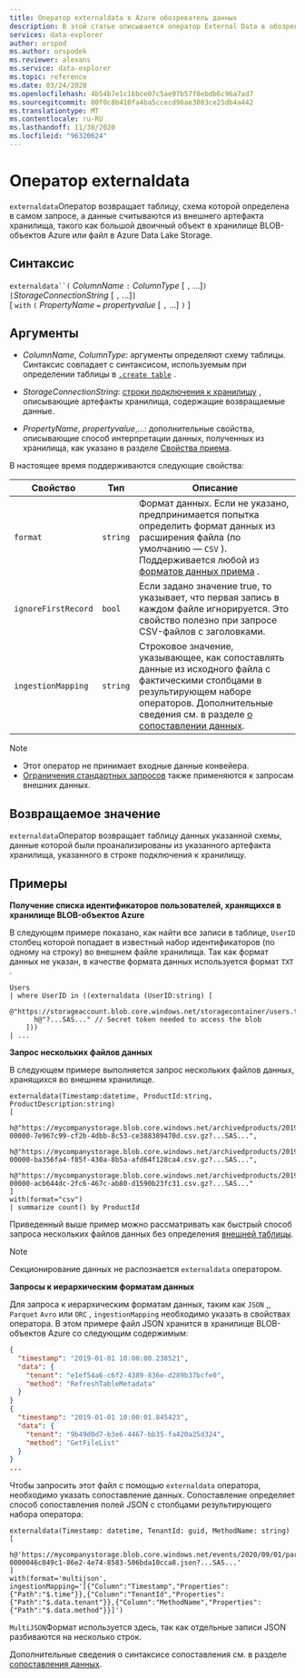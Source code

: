 ```yaml
---
title: Оператор externaldata в Azure обозреватель данных
description: В этой статье описывается оператор External Data в обозреватель данных Azure.
services: data-explorer
author: orspod
ms.author: orspodek
ms.reviewer: alexans
ms.service: data-explorer
ms.topic: reference
ms.date: 03/24/2020
ms.openlocfilehash: 4b54b7e1c16bce07c5ae97b57f0ebdb6c96a7ad7
ms.sourcegitcommit: 80f0c8b410fa4ba5ccecd96ae3803ce25db4a442
ms.translationtype: MT
ms.contentlocale: ru-RU
ms.lasthandoff: 11/30/2020
ms.locfileid: "96320624"
---
```

# <a name="externaldata-operator"></a>Оператор externaldata

`externaldata`Оператор возвращает таблицу, схема которой определена в самом запросе, а данные считываются из внешнего артефакта хранилища, такого как большой двоичный объект в хранилище BLOB-объектов Azure или файл в Azure Data Lake Storage.

## <a name="syntax"></a>Синтаксис

`externaldata``(` *ColumnName* `:` *ColumnType* [ `,` ...]`)`   
`[`*StorageConnectionString* [ `,` ...]`]`   
[ `with` `(` *PropertyName* `=` *propertyvalue* [ `,` ...] `)` ]

## <a name="arguments"></a>Аргументы

* *ColumnName*, *ColumnType*: аргументы определяют схему таблицы.
  Синтаксис совпадает с синтаксисом, используемым при определении таблицы в [`.create table`](../management/create-table-command.md) .

* *StorageConnectionString*: [строки подключения к хранилищу](../api/connection-strings/storage.md) , описывающие артефакты хранилища, содержащие возвращаемые данные.

* *PropertyName*, *propertyvalue*,...: дополнительные свойства, описывающие способ интерпретации данных, полученных из хранилища, как указано в разделе [Свойства приема](../../ingestion-properties.md).

В настоящее время поддерживаются следующие свойства:

| Свойство         | Тип     | Описание       |
|------------------|----------|-------------------|
| `format`         | `string` | Формат данных. Если не указано, предпринимается попытка определить формат данных из расширения файла (по умолчанию — `CSV` ). Поддерживается любой из [форматов данных приема](../../ingestion-supported-formats.md) . |
| `ignoreFirstRecord` | `bool` | Если задано значение true, то указывает, что первая запись в каждом файле игнорируется. Это свойство полезно при запросе CSV-файлов с заголовками. |
| `ingestionMapping` | `string` | Строковое значение, указывающее, как сопоставлять данные из исходного файла с фактическими столбцами в результирующем наборе операторов. Дополнительные сведения см. в разделе [о сопоставлении данных](../management/mappings.md). |


> [!NOTE]
> * Этот оператор не принимает входные данные конвейера.
> * [Ограничения стандартных запросов](../concepts/querylimits.md) также применяются к запросам внешних данных.

## <a name="returns"></a>Возвращаемое значение

`externaldata`Оператор возвращает таблицу данных указанной схемы, данные которой были проанализированы из указанного артефакта хранилища, указанного в строке подключения к хранилищу.

## <a name="examples"></a>Примеры

**Получение списка идентификаторов пользователей, хранящихся в хранилище BLOB-объектов Azure**

В следующем примере показано, как найти все записи в таблице, `UserID` столбец которой попадает в известный набор идентификаторов (по одному на строку) во внешнем файле хранилища. Так как формат данных не указан, в качестве формата данных используется формат `TXT` .

```kusto
Users
| where UserID in ((externaldata (UserID:string) [
    @"https://storageaccount.blob.core.windows.net/storagecontainer/users.txt" 
      h@"?...SAS..." // Secret token needed to access the blob
    ]))
| ...
```

**Запрос нескольких файлов данных**

В следующем примере выполняется запрос нескольких файлов данных, хранящихся во внешнем хранилище.

```kusto
externaldata(Timestamp:datetime, ProductId:string, ProductDescription:string)
[
  h@"https://mycompanystorage.blob.core.windows.net/archivedproducts/2019/01/01/part-00000-7e967c99-cf2b-4dbb-8c53-ce388389470d.csv.gz?...SAS...",
  h@"https://mycompanystorage.blob.core.windows.net/archivedproducts/2019/01/02/part-00000-ba356fa4-f85f-430a-8b5a-afd64f128ca4.csv.gz?...SAS...",
  h@"https://mycompanystorage.blob.core.windows.net/archivedproducts/2019/01/03/part-00000-acb644dc-2fc6-467c-ab80-d1590b23fc31.csv.gz?...SAS..."
]
with(format="csv")
| summarize count() by ProductId
```

Приведенный выше пример можно рассматривать как быстрый способ запроса нескольких файлов данных без определения [внешней таблицы](schema-entities/externaltables.md).

> [!NOTE]
> Секционирование данных не распознается `externaldata` оператором.

**Запросы к иерархическим форматам данных**

Для запроса к иерархическим форматам данных, таким как `JSON` ,, `Parquet` `Avro` или `ORC` , `ingestionMapping` необходимо указать в свойствах оператора. В этом примере файл JSON хранится в хранилище BLOB-объектов Azure со следующим содержимым:

```JSON
{
  "timestamp": "2019-01-01 10:00:00.238521",   
  "data": {    
    "tenant": "e1ef54a6-c6f2-4389-836e-d289b37bcfe0",   
    "method": "RefreshTableMetadata"   
  }   
}   
{
  "timestamp": "2019-01-01 10:00:01.845423",   
  "data": {   
    "tenant": "9b49d0d7-b3e6-4467-bb35-fa420a25d324",   
    "method": "GetFileList"   
  }   
}
...
```

Чтобы запросить этот файл с помощью `externaldata` оператора, необходимо указать сопоставление данных. Сопоставление определяет способ сопоставления полей JSON с столбцами результирующего набора оператора:

```kusto
externaldata(Timestamp: datetime, TenantId: guid, MethodName: string)
[ 
   h@'https://mycompanystorage.blob.core.windows.net/events/2020/09/01/part-0000046c049c1-86e2-4e74-8583-506bda10cca8.json?...SAS...'
]
with(format='multijson', ingestionMapping='[{"Column":"Timestamp","Properties":{"Path":"$.time"}},{"Column":"TenantId","Properties":{"Path":"$.data.tenant"}},{"Column":"MethodName","Properties":{"Path":"$.data.method"}}]')
```

`MultiJSON`Формат используется здесь, так как отдельные записи JSON разбиваются на несколько строк.

Дополнительные сведения о синтаксисе сопоставления см. в разделе [сопоставления данных](../management/mappings.md).
